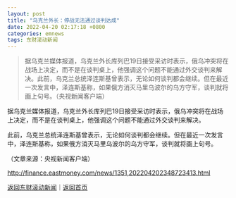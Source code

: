```yaml
---
layout: post
title: "乌克兰外长：停战无法通过谈判达成"
date: 2022-04-20 02:17:18 +0800
categories: emnews
tags: 东财滚动新闻
---
```

> 据乌克兰媒体报道，乌克兰外长库列巴19日接受采访时表示，俄乌冲突将在战场上决定，而不是在谈判桌上，他强调这个问题不能通过外交谈判来解决。此前，乌克兰总统泽连斯基曾表示，无论如何谈判都会继续。但在最近一次发言中，泽连斯基称，如果俄方消灭马里乌波尔的乌方守军，谈判就将画上句号。（央视新闻客户端）

<p>据乌克兰媒体报道，乌克兰外长库列巴19日接受采访时表示，俄乌冲突将在战场上决定，而不是在谈判桌上，他强调这个问题不能通过外交谈判来解决。</p>
 <p>此前，乌克兰总统泽连斯基曾表示，无论如何谈判都会继续。但在最近一次发言中，泽连斯基称，如果俄方消灭马里乌波尔的乌方守军，谈判就将画上句号。</p><p class="em_media">（文章来源：央视新闻客户端）</p>

<http://finance.eastmoney.com/news/1351,202204202348723413.html>

[返回东财滚动新闻](//finews.withounder.com/emnews/)｜[返回首页](//finews.withounder.com/)